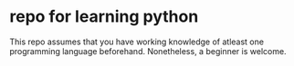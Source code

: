 # repo for learning python

This repo assumes that you have working knowledge of atleast one programming language beforehand.
Nonetheless, a beginner is welcome.
